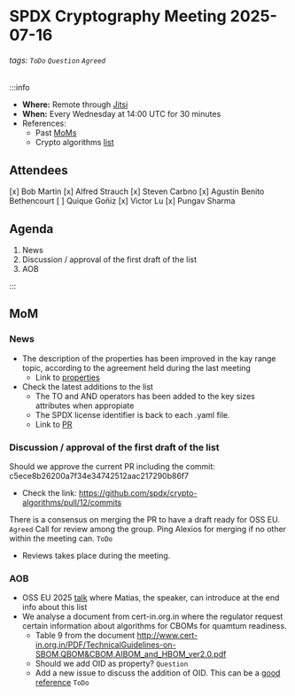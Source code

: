 # SPDX Cryptography Meeting 2025-07-16

###### tags: `ToDo` `Question` `Agreed`

:::info
- **Where:** Remote through [Jitsi](https://meet.jit.si/SPDXCryptoMeeting)
- **When:** Every Wednesday at 14:00 UTC for 30 minutes
- References:
   - Past [MoMs](https://github.com/spdx/meetings/tree/main/cryptography)
   - Crypto algorithms [list](https://github.com/spdx/crypto-algorithms)

## Attendees

[x] Bob Martin
[x] Alfred Strauch
[x] Steven Carbno
[x] Agustín Benito Bethencourt
[ ] Quique Goñiz
[x] Victor Lu
[x] Pungav Sharma


## Agenda

1. News
2. Discussion / approval of the first draft of the list
3. AOB

:::

## MoM

### News

* The description of the properties has been improved in the kay range topic, according to the agreement held during the last meeting
   * Link to [properties](https://github.com/spdx/crypto-algorithms/issues/8#issuecomment-3025068280)
* Check the latest additions to the list
   * The TO and AND operators has been added to the key sizes attributes when appropiate
   * The SPDX license identifier is back to each .yaml file.
   * Link to [PR](https://github.com/spdx/crypto-algorithms/compare/main...toscalix:crypto-algorithms:main)

### Discussion / approval of the first draft of the list

Should we approve the current PR including the commit: c5ece8b26200a7f34e34742512aac217290b86f7 
* Check the link: https://github.com/spdx/crypto-algorithms/pull/12/commits 

There is a consensus on merging the PR to have a draft ready for OSS EU. `Agreed`
Call for review among the group. Ping Alexios for merging if no other within the meeting can. `ToDo`
   * Reviews takes place during the meeting.

### AOB

* OSS EU 2025 [talk](https://osseu2025.sched.com/event/25Vp2/know-your-crypto-standardizing-and-detecting-crypto-algorithms-the-open-source-way-matias-daloia-scanoss?iframe=no&w=100%&sidebar=yes&bg=no) where Matias, the speaker, can introduce at the end info about this list
* We analyse a document from cert-in.org.in where the regulator request certain information about algorithms for CBOMs for quamtum readiness.
    * Table 9 from the document http://www.cert-in.org.in/PDF/TechnicalGuidelines-on-SBOM,QBOM&CBOM,AIBOM_and_HBOM_ver2.0.pdf 
    * Should we add OID as property? `Question`
    * Add a new issue to discuss the addition of OID. This can be a [good reference](https://www.alvestrand.no/objectid/) `ToDo`
